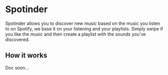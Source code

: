 # Spotinder

Spotinder allows you to discover new music based on the music you listen to on Spotify, we base it on your listening and your playlists. Simply swipe if you like the music and then create a playlist with the sounds you've discovered.

## How it works

Doc soon...
